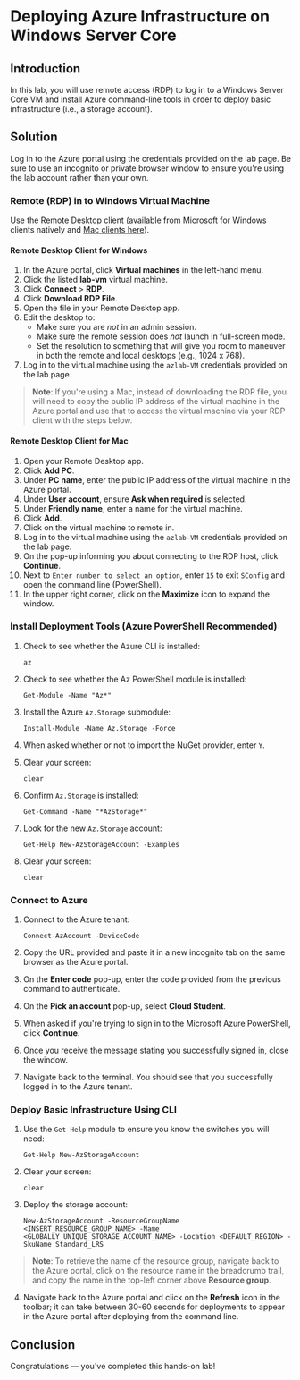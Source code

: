 # Deploying Azure Infrastructure on Windows Server Core

## Introduction

In this lab, you will use remote access (RDP) to log in to a Windows Server Core VM and install Azure command-line tools in order to deploy basic infrastructure (i.e., a storage account).

## Solution

Log in to the Azure portal using the credentials provided on the lab page. Be sure to use an incognito or private browser window to ensure you're using the lab account rather than your own.

### Remote (RDP) in to Windows Virtual Machine

Use the Remote Desktop client (available from Microsoft for Windows clients natively and [Mac clients here](https://docs.microsoft.com/en-us/windows-server/remote/remote-desktop-services/clients/remote-desktop-mac)).

#### Remote Desktop Client for Windows

1. In the Azure portal, click **Virtual machines** in the left-hand menu.
1. Click the listed **lab-vm** virtual machine.
1. Click **Connect** > **RDP**.
1. Click **Download RDP File**.
1. Open the file in your Remote Desktop app.
1. Edit the desktop to:
    - Make sure you are _not_ in an admin session.
    - Make sure the remote session does _not_ launch in full-screen mode.
    - Set the resolution to something that will give you room to maneuver in both the remote and local desktops (e.g., 1024 x 768).
 1. Log in to the virtual machine using the `azlab-VM` credentials provided on the lab page.

> **Note**: If you're using a Mac, instead of downloading the RDP file, you will need to copy the public IP address of the virtual machine in the Azure portal and use that to access the virtual machine via your RDP client with the steps below.

#### Remote Desktop Client for Mac

1. Open your Remote Desktop app.
1. Click **Add PC**.
1. Under **PC name**, enter the public IP address of the virtual machine in the Azure portal.
1. Under **User account**, ensure **Ask when required** is selected.
1. Under **Friendly name**, enter a name for the virtual machine.
1. Click **Add**.
1. Click on the virtual machine to remote in.
1. Log in to the virtual machine using the `azlab-VM` credentials provided on the lab page.
1. On the pop-up informing you about connecting to the RDP host, click **Continue**.
1. Next to `Enter number to select an option`, enter `15` to exit `SConfig` and open the command line (PowerShell).
1. In the upper right corner, click on the **Maximize** icon to expand the window.

### Install Deployment Tools (Azure PowerShell Recommended)

1. Check to see whether the Azure CLI is installed:
   ```
   az
   ```

1. Check to see whether the Az PowerShell module is installed:
   ```
   Get-Module -Name "Az*"
   ```

1. Install the Azure `Az.Storage` submodule:
   ```
   Install-Module -Name Az.Storage -Force
   ```

1. When asked whether or not to import the NuGet provider, enter `Y`.

1. Clear your screen:
   ```
   clear
   ```

1. Confirm `Az.Storage` is installed:
   ```
   Get-Command -Name "*AzStorage*"
   ```

1. Look for the new `Az.Storage` account:
   ```
   Get-Help New-AzStorageAccount -Examples
   ```

1. Clear your screen:
   ```
   clear
   ```

### Connect to Azure

1. Connect to the Azure tenant:
   ```
   Connect-AzAccount -DeviceCode
   ```

1. Copy the URL provided and paste it in a new incognito tab on the same browser as the Azure portal.
1. On the **Enter code** pop-up, enter the code provided from the previous command to authenticate.
1. On the **Pick an account** pop-up, select **Cloud Student**.
1. When asked if you're trying to sign in to the Microsoft Azure PowerShell, click **Continue**.
1. Once you receive the message stating you successfully signed in, close the window.
1. Navigate back to the terminal. You should see that you successfully logged in to the Azure tenant.

### Deploy Basic Infrastructure Using CLI

1. Use the `Get-Help` module to ensure you know the switches you will need:
   ```
   Get-Help New-AzStorageAccount
   ```

1. Clear your screen:
   ```
   clear
   ```

1. Deploy the storage account:
   ```
   New-AzStorageAccount -ResourceGroupName <INSERT_RESOURCE_GROUP_NAME> -Name <GLOBALLY_UNIQUE_STORAGE_ACCOUNT_NAME> -Location <DEFAULT_REGION> -SkuName Standard_LRS
   ```

 > **Note**: To retrieve the name of the resource group, navigate back to the Azure portal, click on the resource name in the breadcrumb trail, and copy the name in the top-left corner above **Resource group**.

4. Navigate back to the Azure portal and click on the **Refresh** icon in the toolbar; it can take between 30-60 seconds for deployments to appear in the Azure portal after deploying from the command line.

## Conclusion

Congratulations — you've completed this hands-on lab!

